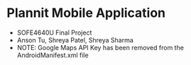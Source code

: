 # Plannit Mobile Application
- SOFE4640U Final Project
- Anson Tu, Shreya Patel, Shreya Sharma
- NOTE: Google Maps API Key has been removed from the AndroidManifest.xml file
